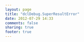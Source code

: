 ```yaml
---
layout: page
title: "dclDebug.SuperResultError"
date: 2012-07-29 14:33
comments: false
sharing: true
footer: true
---
```

